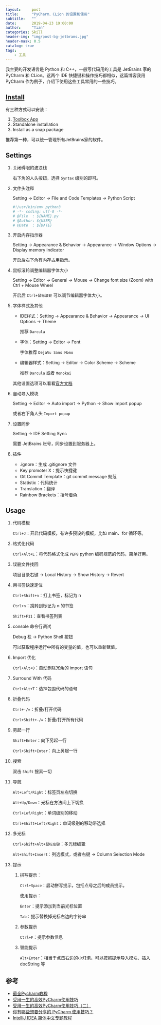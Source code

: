 ```yaml
---
layout:     post
title:      "PyCharm、CLion 的设置和使用"
subtitle:   ""
date:       2019-04-23 10:00:00
author:     "Tian"
categories: Skill
header-img: "img/post-bg-jetbrans.jpg"
header-mask: 0.5
catalog: true
tags:
    - 工具
---
```


我主要的开发语言是 Python 和 C++，一般写代码用的工具是 JetBrains 家的 PyCharm 和 CLion。这两个 IDE 快捷键和操作技巧都相似，这篇博客我用 PyCharm 作为例子，介绍下使用这些工具常用的一些技巧。

## [Install](<https://www.jetbrains.com/help/pycharm/installation-guide.html?section=Linux#toolbox>)

有三种方式可以安装：

1. [Toolbox App](<https://www.jetbrains.com/toolbox/app/>)
2. Standalone installation
3. Install as a snap package

推荐第一种，可以统一管理所有JetBrains家的软件。

## Settings

1. 关闭碍眼的波浪线

   右下角的人头按钮，选择 `Syntax` 级别的即可。

2. 文件头注释

   Setting -> Editor -> File and Code Templates -> Python Script

   ```bash
   #!/usr/bin/env python3
   # -*- coding: utf-8 -*-
   # @File  : ${NAME}.py
   # @Author: ${USER}
   # @Date  : ${DATE}
   ```

3. 开启内存指示器

   Setting -> Appearance & Behavior -> Appearance -> Window Options -> Display memory indicator

   开启后右下角有内存占用指示。

4. 鼠标滚轮调整编辑器字体大小

   Setting -> Editor -> General -> Mouse -> Change font size (Zoom) with Ctrl + Mouse Wheel

   开启后 `Ctrl+鼠标滚轮` 可以调节编辑器字体大小。

5. 字体样式及其他

   - IDE样式：Setting -> Appearance & Behavior -> Appearance -> UI Options -> Theme

     推荐 `Darcula`

   - 字体：Setting -> Editor -> Font

     字体推荐 `DejaVu Sans Mono`

   - 编辑器样式：Setting -> Editor -> Color Scheme -> Scheme

     推荐 `Darcula` 或者 `Monokai`

   其他设置选项可以看看[官方文档](<https://www.jetbrains.com/help/pycharm/settings-preferences-dialog.html>)

6. 自动导入模块

   Setting -> Editor -> Auto import -> Python -> Show import popup

   或者右下角人头 `Import popup`
   
7. 设置同步

   Setting -> IDE Setting Sync

   需要 JetBrains 账号，同步设置到服务器上。
   
8. 插件

   - .ignore：生成 .gitignore 文件
   - Key promoter X：提示快捷键
   - Git Commit Template：git commit message 规范
   - Statistic：代码统计
   - Translation：翻译
   - Rainbow Brackets：括号着色

 

## Usage

1. 代码模板

   `Ctrl+J`：开启代码模板，有许多预设的模板，比如 main、for 循环等。

2. 格式化代码

   `Ctrl+Alt+L`：将代码格式化成 `PEP8` python 编码规范的代码，简单好用。

3. 误删文件找回

   项目目录右键 -> Local History -> Show History -> Revert

4. 用书签快速定位

   `Ctrl+Shift+n`：打上书签，标记为 n

   `Ctrl+n`：跳转到标记为 n 的书签

   `Shift+F11`：查看书签列表

5. console 命令行调试

   Debug 栏 -> Python Shell 按钮

   可以获取程序运行中所有的变量的值，也可以重新赋值。

6. Import 优化

   `Ctrl+Alt+O`：自动删除冗余的 import 语句

7. Surround With 代码

   `Ctrl+Alt+T`：选择包围代码的语句

8. 折叠代码

   `Ctrl+-/=`：折叠/打开代码

   `Ctrl+Shift+-/=`：折叠/打开所有代码

9. 另起一行

   `Shift+Enter`：向下另起一行

   `Ctrl+Shift+Enter`：向上另起一行

10. 搜索

    双击 `Shift` 搜索一切

11. 导航

    `Alt+Left/Right`：标签页左右切换

    `Alt+Up/Down`：光标在方法间上下切换

    `Ctrl+Lef/Right`：单词级别的移动

    `Ctrl+Shift+Left/Right`：单词级别的移动带选择

12. 多光标

    `Ctrl+Shift+Alt+鼠标左键`：多光标编辑

    `Alt+Shift+Insert`：列选模式，或者右键 -> Column Selection Mode

13. 提示

    1. 拼写提示：

       `Ctrl+Space`：启动拼写提示，包括点号之后的成员提示。

       使用提示：

       `Enter`：提示添加到当前光标位置

       `Tab`：提示替换掉光标右边的字符串

    2. 参数提示

       `Ctrl+P`：提示参数信息

    3. 智能提示

       `Alt+Enter`：相当于点击右边的小灯泡，可以按照提示导入模块、插入 docString 等

## 参考

- [最全Pycharm教程](<https://blog.csdn.net/u013088062/article/details/50388329>)
- [受用一生的高效PyCharm使用技巧](https://mp.weixin.qq.com/s?__biz=MzI0ODcxODk5OA==&mid=2247503862&idx=6&sn=7c96a01a956de53f9e743ed291dd18a8&chksm=e99efc0fdee97519db74be861eb0b428dc5e1ebd8962d157cc706bb36c20524d278d0aebc208&mpshare=1&scene=1&srcid=#rd)
- [受用一生的高效PyCharm使用技巧（二）](https://mp.weixin.qq.com/s?__biz=MzI0ODcxODk5OA==&mid=2247504394&idx=3&sn=504b2e440d5bb7ca7525f70542f886d6&chksm=e99ee1f3dee968e59c08f47bfd90b5c2d6ccc91ee9dd1c18b2e1c097bf4bb40dc5e38b662707&mpshare=1&scene=1&srcid=#rd)
- [你有哪些想要分享的 PyCharm 使用技巧？](<https://www.zhihu.com/question/37787004>)
- [IntelliJ IDEA 简体中文专题教程](<https://github.com/judasn/IntelliJ-IDEA-Tutorial>)
